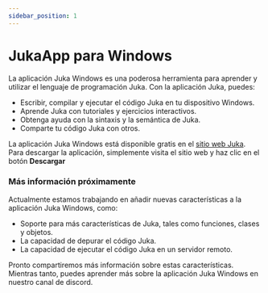 ```yaml
---
sidebar_position: 1
---
```


# JukaApp para Windows
La aplicación Juka Windows es una poderosa herramienta para aprender y utilizar el lenguaje de programación Juka. Con la aplicación Juka, puedes:

* Escribir, compilar y ejecutar el código Juka en tu dispositivo Windows.
* Aprende Juka con tutoriales y ejercicios interactivos.
* Obtenga ayuda con la sintaxis y la semántica de Juka.
* Comparte tu código Juka con otros.

La aplicación Juka Windows está disponible gratis en el [sitio web Juka](https://jukalang.com/app/). Para descargar la aplicación, simplemente visita el sitio web y haz clic en el botón **Descargar**

### Más información próximamente

Actualmente estamos trabajando en añadir nuevas características a la aplicación Juka Windows, como:

* Soporte para más características de Juka, tales como funciones, clases y objetos.
* La capacidad de depurar el código Juka.
* La capacidad de ejecutar el código Juka en un servidor remoto.

Pronto compartiremos más información sobre estas características. Mientras tanto, puedes aprender más sobre la aplicación Juka Windows en nuestro canal de discord.